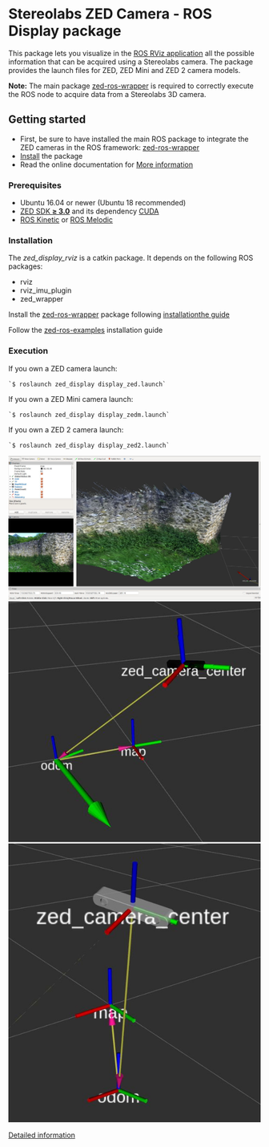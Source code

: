 # Stereolabs ZED Camera - ROS Display package

This package lets you visualize in the [ROS RViz application](http://wiki.ros.org/rviz) all the
possible information that can be acquired using a Stereolabs camera.
The package provides the launch files for ZED, ZED Mini and ZED 2 camera models.

**Note:** The main package [zed-ros-wrapper](https://www.stereolabs.com/documentation/guides/using-zed-with-ros/introduction.html)
is required to correctly execute the ROS node to acquire data from a Stereolabs 3D camera.

## Getting started

   - First, be sure to have installed the main ROS package to integrate the ZED cameras in the ROS framework: [zed-ros-wrapper](https://github.com/stereolabs/zed-ros-wrapper/)
   - [Install](#Installation) the package
   - Read the online documentation for [More information](https://www.stereolabs.com/documentation/guides/using-zed-with-ros/introduction.html)

### Prerequisites

   - Ubuntu 16.04 or newer (Ubuntu 18 recommended)
   - [ZED SDK **≥ 3.0**](https://www.stereolabs.com/developers/) and its dependency [CUDA](https://developer.nvidia.com/cuda-downloads)
   - [ROS Kinetic](http://wiki.ros.org/kinetic/Installation/Ubuntu) or [ROS Melodic](http://wiki.ros.org/melodic/Installation/Ubuntu)

### Installation

The *zed_display_rviz* is a catkin package. It depends on the following ROS packages:
  - rviz
  - rviz_imu_plugin
  - zed_wrapper

Install the [zed-ros-wrapper](https://www.stereolabs.com/documentation/guides/using-zed-with-ros/introduction.html) package
following [installationthe guide](https://github.com/stereolabs/zed-ros-wrapper#installation)

Follow the [zed-ros-examples](https://github.com/stereolabs/zed-ros-examples) installation guide

### Execution

If you own a ZED camera launch:

    `$ roslaunch zed_display display_zed.launch`

If you own a ZED Mini camera launch:

    `$ roslaunch zed_display display_zedm.launch`

If you own a ZED 2 camera launch:

    `$ roslaunch zed_display display_zed2.launch`

![ZED rendering on Rviz](images/depthcloud-RGB.jpg)
![ZED rendering on Rviz](images/ZEDM-Rviz.jpg)
![ZED rendering on Rviz](images/ZED-Rviz.jpg)

[Detailed information](https://www.stereolabs.com/documentation/guides/using-zed-with-ros/introduction.html)
